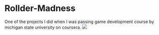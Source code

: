 # Rollder-Madness
One of the projects I did when I was passing game development course by michigan state university on coursera.
<img src="https://pp.userapi.com/c840431/v840431275/16859/I95J6QpDarI.jpg">
